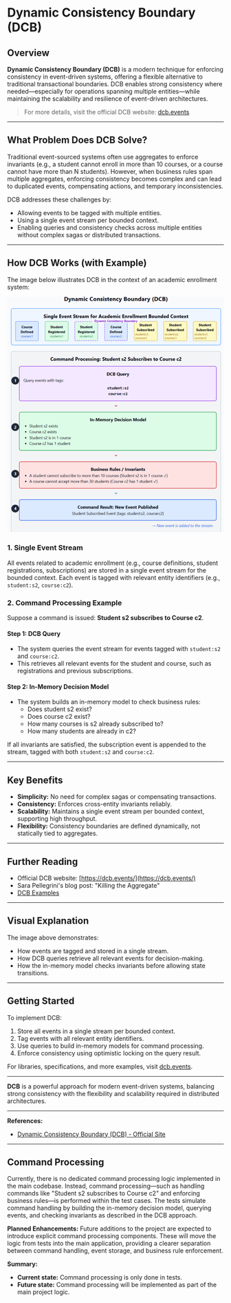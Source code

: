 # Dynamic Consistency Boundary (DCB)

## Overview

**Dynamic Consistency Boundary (DCB)** is a modern technique for enforcing consistency in event-driven systems, offering a flexible alternative to traditional transactional boundaries. DCB enables strong consistency where needed—especially for operations spanning multiple entities—while maintaining the scalability and resilience of event-driven architectures.


> For more details, visit the official DCB website: [dcb.events](https://dcb.events/)

---

## What Problem Does DCB Solve?

Traditional event-sourced systems often use aggregates to enforce invariants (e.g., a student cannot enroll in more than 10 courses, or a course cannot have more than N students). However, when business rules span multiple aggregates, enforcing consistency becomes complex and can lead to duplicated events, compensating actions, and temporary inconsistencies.

DCB addresses these challenges by:
- Allowing events to be tagged with multiple entities.
- Using a single event stream per bounded context.
- Enabling queries and consistency checks across multiple entities without complex sagas or distributed transactions.

---

## How DCB Works (with Example)

The image below illustrates DCB in the context of an academic enrollment system:

![DCB Example](./images/dcb-example.png)

### 1. Single Event Stream

All events related to academic enrollment (e.g., course definitions, student registrations, subscriptions) are stored in a single event stream for the bounded context. Each event is tagged with relevant entity identifiers (e.g., `student:s2`, `course:c2`).

### 2. Command Processing Example

Suppose a command is issued: **Student s2 subscribes to Course c2**.

#### Step 1: DCB Query

- The system queries the event stream for events tagged with `student:s2` and `course:c2`.
- This retrieves all relevant events for the student and course, such as registrations and previous subscriptions.

#### Step 2: In-Memory Decision Model

- The system builds an in-memory model to check business rules:
  - Does student s2 exist?
  - Does course c2 exist?
  - How many courses is s2 already subscribed to?
  - How many students are already in c2?

If all invariants are satisfied, the subscription event is appended to the stream, tagged with both `student:s2` and `course:c2`.

---

## Key Benefits

- **Simplicity:** No need for complex sagas or compensating transactions.
- **Consistency:** Enforces cross-entity invariants reliably.
- **Scalability:** Maintains a single event stream per bounded context, supporting high throughput.
- **Flexibility:** Consistency boundaries are defined dynamically, not statically tied to aggregates.

---

## Further Reading

- Official DCB website: [https://dcb.events/](https://dcb.events/)
- Sara Pellegrini's blog post: "Killing the Aggregate"
- [DCB Examples](https://dcb.events/examples/course-subscriptions/)

---

## Visual Explanation

The image above demonstrates:
- How events are tagged and stored in a single stream.
- How DCB queries retrieve all relevant events for decision-making.
- How the in-memory model checks invariants before allowing state transitions.

---

## Getting Started

To implement DCB:
1. Store all events in a single stream per bounded context.
2. Tag events with all relevant entity identifiers.
3. Use queries to build in-memory models for command processing.
4. Enforce consistency using optimistic locking on the query result.

For libraries, specifications, and more examples, visit [dcb.events](https://dcb.events/).

---

**DCB** is a powerful approach for modern event-driven systems, balancing strong consistency with the flexibility and scalability required in distributed architectures.

---

**References:**
- [Dynamic Consistency Boundary (DCB) - Official Site](https://dcb.events/)

---

## Command Processing

Currently, there is no dedicated command processing logic implemented in the main codebase. Instead, command processing—such as handling commands like "Student s2 subscribes to Course c2" and enforcing business rules—is performed within the test cases. The tests simulate command handling by building the in-memory decision model, querying events, and checking invariants as described in the DCB approach.

**Planned Enhancements:**
Future additions to the project are expected to introduce explicit command processing components. These will move the logic from tests into the main application, providing a clearer separation between command handling, event storage, and business rule enforcement.

**Summary:**
- **Current state:** Command processing is only done in tests.
- **Future state:** Command processing will be implemented as part of the main project logic. 